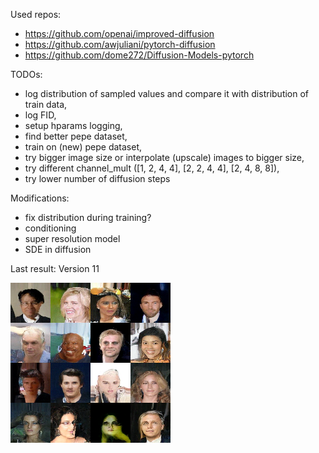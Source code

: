 Used repos:
 - https://github.com/openai/improved-diffusion
 - https://github.com/awjuliani/pytorch-diffusion
 - https://github.com/dome272/Diffusion-Models-pytorch

TODOs:
 - log distribution of sampled values and compare it with distribution of train data,
 - log FID,
 - setup hparams logging,
 - find better pepe dataset,
 - train on (new) pepe dataset,
 - try bigger image size or interpolate (upscale) images to bigger size,
 - try different channel_mult ([1, 2, 4, 4], [2, 2, 4, 4], [2, 4, 8, 8]),
 - try lower number of diffusion steps

Modifications:
 - fix distribution during training?
 - conditioning
 - super resolution model
 - SDE in diffusion

Last result: Version 11

![last_results](./docs/final_pred.png)